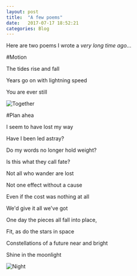 ```yaml
---
layout: post
title:  "A few poems"
date:   2017-07-17 18:52:21
categories: Blog
---
```


Here are two poems I wrote a *very long time ago*...

#Motion 

The tides rise and fall

Years go on with lightning speed

You are ever still

![Together](http://www.learnnc.org/lp/media/collections/freeman/bali/1024/bali_009.jpg)

#Plan ahea

I seem to have lost my way  
  
Have I been led astray?  

Do my words no longer hold weight?

Is this what they call fate?


Not all who wander are lost
  
Not one effect without a cause

Even if the cost was nothing at all

We'd give it all we've got

  
One day the pieces all fall into place,
  
Fit, as do the stars in space
  
Constellations of a future near and bright
  
Shine in the moonlight

![Night](http://www.fullredneck.com/wp-content/uploads/2016/04/Best-Country-Songs-About-Stars-in-the-Sky-768x432.png)
